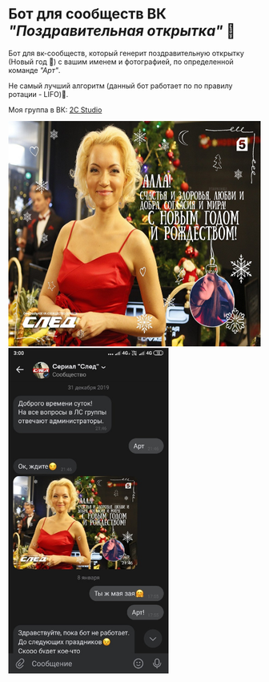 # Бот для сообществ ВК *"Поздравительная открытка"* :santa:

Бот для вк-сообществ, который генерит поздравительную открытку (Новый год :christmas_tree:) с вашим именем и фотографией, по определенной команде *"Арт"*.

Не самый лучший алгоритм (данный бот работает по по правилу ротации - LIFO):hankey:.

Моя группа в ВК: [2C Studio](https://vk.com/2cstudio)

<img src="https://github.com/BeautifulDirt/bot_new_year/blob/main/img_result.jpg" data-canonical-src="https://github.com/BeautifulDirt/bot_new_year/blob/main/img_result.jpg" width="560" height="450" />  <img src="https://github.com/BeautifulDirt/bot_new_year/blob/main/img_example.jpg" data-canonical-src="https://github.com/BeautifulDirt/bot_new_year/blob/main/img_example.jpg" width="320" height="650" />

